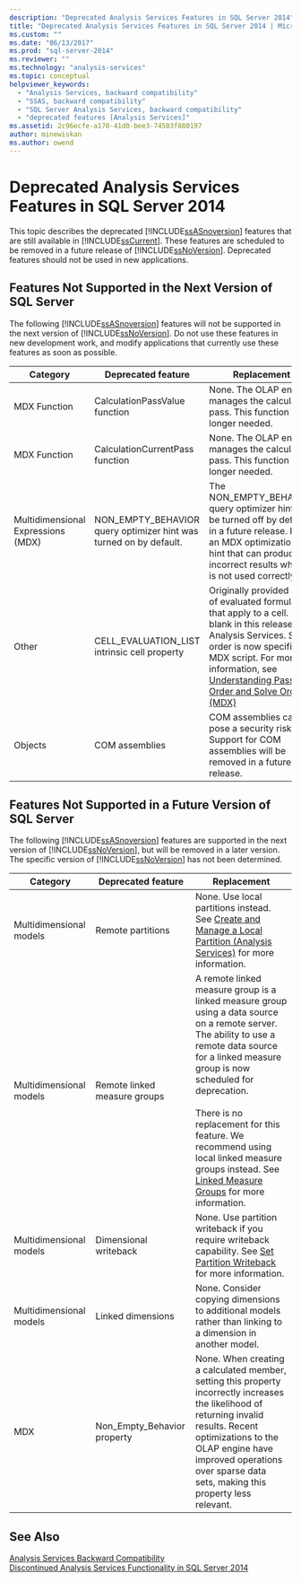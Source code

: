 ```yaml
---
description: "Deprecated Analysis Services Features in SQL Server 2014"
title: "Deprecated Analysis Services Features in SQL Server 2014 | Microsoft Docs"
ms.custom: ""
ms.date: "06/13/2017"
ms.prod: "sql-server-2014"
ms.reviewer: ""
ms.technology: "analysis-services"
ms.topic: conceptual
helpviewer_keywords: 
  - "Analysis Services, backward compatibility"
  - "SSAS, backward compatibility"
  - "SQL Server Analysis Services, backward compatibility"
  - "deprecated features [Analysis Services]"
ms.assetid: 2c96ecfe-a170-41d0-bee3-74503f880197
author: minewiskan
ms.author: owend
---
```

# Deprecated Analysis Services Features in SQL Server 2014
  This topic describes the deprecated [!INCLUDE[ssASnoversion](../includes/ssasnoversion-md.md)] features that are still available in [!INCLUDE[ssCurrent](../includes/sscurrent-md.md)]. These features are scheduled to be removed in a future release of [!INCLUDE[ssNoVersion](../includes/ssnoversion-md.md)]. Deprecated features should not be used in new applications.  
  
## Features Not Supported in the Next Version of SQL Server  
 The following [!INCLUDE[ssASnoversion](../includes/ssasnoversion-md.md)] features will not be supported in the next version of [!INCLUDE[ssNoVersion](../includes/ssnoversion-md.md)]. Do not use these features in new development work, and modify applications that currently use these features as soon as possible.  
  
|Category|Deprecated feature|Replacement|  
|--------------|------------------------|-----------------|  
|MDX Function|CalculationPassValue function|None. The OLAP engine manages the calculation pass. This function is no longer needed.|  
|MDX Function|CalculationCurrentPass function|None. The OLAP engine manages the calculation pass. This function is no longer needed.|  
|Multidimensional Expressions (MDX)|NON_EMPTY_BEHAVIOR query optimizer hint was turned on by default.|The NON_EMPTY_BEHAVIOR query optimizer hint will be turned off by default in a future release. It is an MDX optimization hint that can produce incorrect results when it is not used correctly.|  
|Other|CELL_EVALUATION_LIST intrinsic cell property|Originally provided a list of evaluated formulas that apply to a cell. It is blank in this release of Analysis Services.  Solve order is now specified in MDX script. For more information, see [Understanding Pass Order and Solve Order &#40;MDX&#41;](multidimensional-models/mdx/mdx-data-manipulation-understanding-pass-order-and-solve-order.md)|  
|Objects|COM assemblies|COM assemblies can pose a security risk. Support for COM assemblies will be removed in a future release.|  
  
## Features Not Supported in a Future Version of SQL Server  
 The following [!INCLUDE[ssASnoversion](../includes/ssasnoversion-md.md)] features are supported in the next version of [!INCLUDE[ssNoVersion](../includes/ssnoversion-md.md)], but will be removed in a later version. The specific version of [!INCLUDE[ssNoVersion](../includes/ssnoversion-md.md)] has not been determined.  
  
|Category|Deprecated feature|Replacement|  
|--------------|------------------------|-----------------|  
|Multidimensional models|Remote partitions|None. Use local partitions instead. See [Create and Manage a Local Partition &#40;Analysis Services&#41;](multidimensional-models/create-and-manage-a-local-partition-analysis-services.md) for more information.|  
|Multidimensional models|Remote linked measure groups|A remote linked measure group is a linked measure group using a data source on a remote server. The ability to use a remote data source for a linked measure group is now scheduled for deprecation.<br /><br /> There is no replacement for this feature. We recommend using local linked measure groups instead. See [Linked Measure Groups](multidimensional-models/linked-measure-groups.md) for more information.|  
|Multidimensional models|Dimensional writeback|None. Use partition writeback if you require writeback capability. See [Set Partition Writeback](multidimensional-models/set-partition-writeback.md) for more information.|  
|Multidimensional models|Linked dimensions|None. Consider copying dimensions to additional models rather than linking to a dimension in another model.|  
|MDX|Non_Empty_Behavior property|None. When creating a calculated member, setting this property incorrectly increases the likelihood of returning invalid results. Recent optimizations to the OLAP engine have improved operations over sparse data sets, making this property less relevant.|  
  
## See Also  
 [Analysis Services Backward Compatibility](analysis-services-backward-compatibility.md)   
 [Discontinued Analysis Services Functionality in SQL Server 2014](discontinued-analysis-services-functionality-in-sql-server-2014.md)  
  
  
